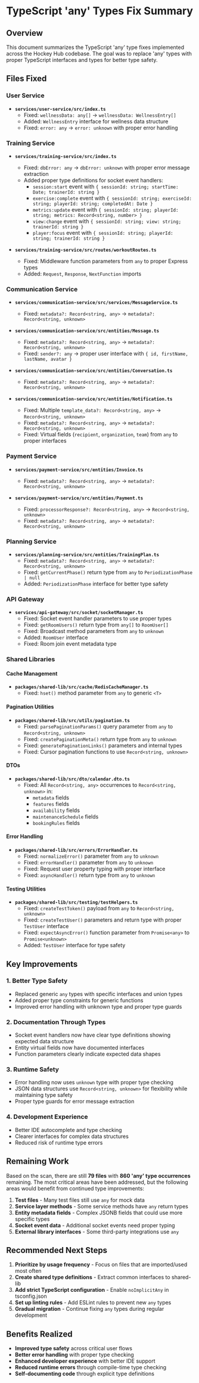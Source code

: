 # TypeScript 'any' Types Fix Summary

## Overview
This document summarizes the TypeScript 'any' type fixes implemented across the Hockey Hub codebase. The goal was to replace 'any' types with proper TypeScript interfaces and types for better type safety.

## Files Fixed

### User Service
- **`services/user-service/src/index.ts`**
  - Fixed: `wellnessData: any[]` → `wellnessData: WellnessEntry[]`
  - Added: `WellnessEntry` interface for wellness data structure
  - Fixed: `error: any` → `error: unknown` with proper error handling

### Training Service
- **`services/training-service/src/index.ts`**
  - Fixed: `dbError: any` → `dbError: unknown` with proper error message extraction
  - Added proper type definitions for socket event handlers:
    - `session:start` event with `{ sessionId: string; startTime: Date; trainerId: string }`
    - `exercise:complete` event with `{ sessionId: string; exerciseId: string; playerId: string; completedAt: Date }`
    - `metrics:update` event with `{ sessionId: string; playerId: string; metrics: Record<string, number> }`
    - `view:change` event with `{ sessionId: string; view: string; trainerId: string }`
    - `player:focus` event with `{ sessionId: string; playerId: string; trainerId: string }`

- **`services/training-service/src/routes/workoutRoutes.ts`**
  - Fixed: Middleware function parameters from `any` to proper Express types
  - Added: `Request`, `Response`, `NextFunction` imports

### Communication Service
- **`services/communication-service/src/services/MessageService.ts`**
  - Fixed: `metadata?: Record<string, any>` → `metadata?: Record<string, unknown>`

- **`services/communication-service/src/entities/Message.ts`**
  - Fixed: `metadata?: Record<string, any>` → `metadata?: Record<string, unknown>`
  - Fixed: `sender?: any` → proper user interface with `{ id, firstName, lastName, avatar }`

- **`services/communication-service/src/entities/Conversation.ts`**
  - Fixed: `metadata?: Record<string, any>` → `metadata?: Record<string, unknown>`

- **`services/communication-service/src/entities/Notification.ts`**
  - Fixed: Multiple `template_data?: Record<string, any>` → `Record<string, unknown>`
  - Fixed: `metadata?: Record<string, any>` → `metadata?: Record<string, unknown>`
  - Fixed: Virtual fields (`recipient`, `organization`, `team`) from `any` to proper interfaces

### Payment Service
- **`services/payment-service/src/entities/Invoice.ts`**
  - Fixed: `metadata?: Record<string, any>` → `metadata?: Record<string, unknown>`

- **`services/payment-service/src/entities/Payment.ts`**
  - Fixed: `processorResponse?: Record<string, any>` → `Record<string, unknown>`
  - Fixed: `metadata?: Record<string, any>` → `metadata?: Record<string, unknown>`

### Planning Service
- **`services/planning-service/src/entities/TrainingPlan.ts`**
  - Fixed: `metadata?: Record<string, any>` → `metadata?: Record<string, unknown>`
  - Fixed: `getCurrentPhase()` return type from `any` to `PeriodizationPhase | null`
  - Added: `PeriodizationPhase` interface for better type safety

### API Gateway
- **`services/api-gateway/src/socket/socketManager.ts`**
  - Fixed: Socket event handler parameters to use proper types
  - Fixed: `getRoomUsers()` return type from `any[]` to `RoomUser[]`
  - Fixed: Broadcast method parameters from `any` to `unknown`
  - Added: `RoomUser` interface
  - Fixed: Room join event metadata type

### Shared Libraries

#### Cache Management
- **`packages/shared-lib/src/cache/RedisCacheManager.ts`**
  - Fixed: `hset()` method parameter from `any` to generic `<T>`

#### Pagination Utilities
- **`packages/shared-lib/src/utils/pagination.ts`**
  - Fixed: `parsePaginationParams()` query parameter from `any` to `Record<string, unknown>`
  - Fixed: `createPaginationMeta()` return type from `any` to `unknown`
  - Fixed: `generatePaginationLinks()` parameters and internal types
  - Fixed: Cursor pagination functions to use `Record<string, unknown>`

#### DTOs
- **`packages/shared-lib/src/dto/calendar.dto.ts`**
  - Fixed: All `Record<string, any>` occurrences to `Record<string, unknown>` in:
    - `metadata` fields
    - `features` fields
    - `availability` fields
    - `maintenanceSchedule` fields
    - `bookingRules` fields

#### Error Handling
- **`packages/shared-lib/src/errors/ErrorHandler.ts`**
  - Fixed: `normalizeError()` parameter from `any` to `unknown`
  - Fixed: `errorHandler()` parameter from `any` to `unknown`
  - Fixed: Request user property typing with proper interface
  - Fixed: `asyncHandler()` return type from `any` to `unknown`

#### Testing Utilities
- **`packages/shared-lib/src/testing/testHelpers.ts`**
  - Fixed: `createTestToken()` payload from `any` to `Record<string, unknown>`
  - Fixed: `createTestUser()` parameters and return type with proper `TestUser` interface
  - Fixed: `expectAsyncError()` function parameter from `Promise<any>` to `Promise<unknown>`
  - Added: `TestUser` interface for type safety

## Key Improvements

### 1. Better Type Safety
- Replaced generic `any` types with specific interfaces and union types
- Added proper type constraints for generic functions
- Improved error handling with unknown type and proper type guards

### 2. Documentation Through Types
- Socket event handlers now have clear type definitions showing expected data structure
- Entity virtual fields now have documented interfaces
- Function parameters clearly indicate expected data shapes

### 3. Runtime Safety
- Error handling now uses `unknown` type with proper type checking
- JSON data structures use `Record<string, unknown>` for flexibility while maintaining type safety
- Proper type guards for error message extraction

### 4. Development Experience
- Better IDE autocomplete and type checking
- Clearer interfaces for complex data structures
- Reduced risk of runtime type errors

## Remaining Work

Based on the scan, there are still **79 files** with **860 'any' type occurrences** remaining. The most critical areas have been addressed, but the following areas would benefit from continued type improvements:

1. **Test files** - Many test files still use `any` for mock data
2. **Service layer methods** - Some service methods have `any` return types
3. **Entity metadata fields** - Complex JSONB fields that could use more specific types
4. **Socket event data** - Additional socket events need proper typing
5. **External library interfaces** - Some third-party integrations use `any`

## Recommended Next Steps

1. **Prioritize by usage frequency** - Focus on files that are imported/used most often
2. **Create shared type definitions** - Extract common interfaces to shared-lib
3. **Add strict TypeScript configuration** - Enable `noImplicitAny` in tsconfig.json
4. **Set up linting rules** - Add ESLint rules to prevent new `any` types
5. **Gradual migration** - Continue fixing `any` types during regular development

## Benefits Realized

- **Improved type safety** across critical user flows
- **Better error handling** with proper type checking
- **Enhanced developer experience** with better IDE support
- **Reduced runtime errors** through compile-time type checking
- **Self-documenting code** through explicit type definitions